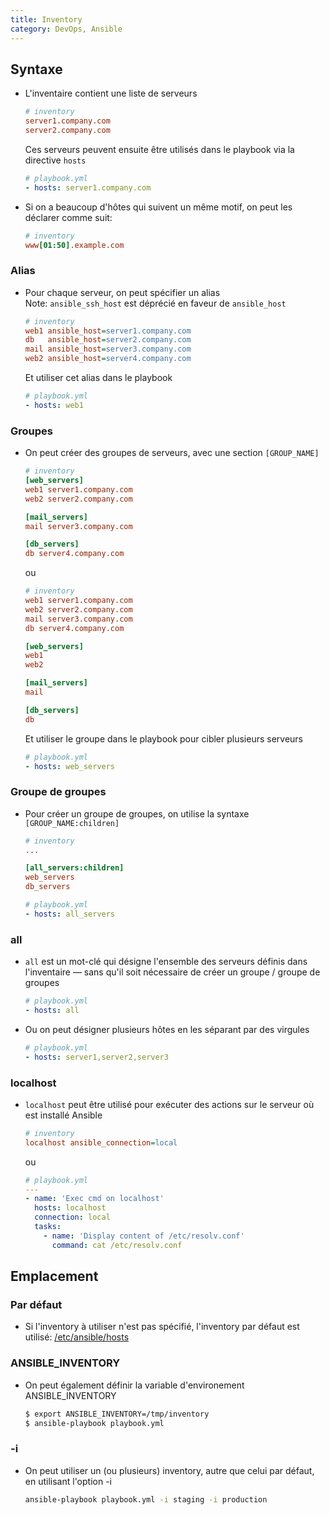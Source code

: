 ```yaml
---
title: Inventory
category: DevOps, Ansible
---
```


## Syntaxe

* L'inventaire contient une liste de serveurs

  ``` ini
  # inventory
  server1.company.com
  server2.company.com
  ```

  Ces serveurs peuvent ensuite être utilisés dans le playbook via la directive `hosts`

  ``` yml
  # playbook.yml
  - hosts: server1.company.com
  ```

* Si on a beaucoup d'hôtes qui suivent un même motif, on peut les déclarer comme suit:

  ``` ini
  # inventory
  www[01:50].example.com
  ```

### Alias

* Pour chaque serveur, on peut spécifier un alias  
  Note: `ansible_ssh_host` est déprécié en faveur de `ansible_host`

  ``` ini
  # inventory
  web1 ansible_host=server1.company.com
  db   ansible_host=server2.company.com
  mail ansible_host=server3.company.com
  web2 ansible_host=server4.company.com
  ```

  Et utiliser cet alias dans le playbook

  ``` yml
  # playbook.yml
  - hosts: web1
  ```

### Groupes

* On peut créer des groupes de serveurs, avec une section `[GROUP_NAME]`

  ``` ini
  # inventory
  [web_servers]
  web1 server1.company.com
  web2 server2.company.com

  [mail_servers]
  mail server3.company.com

  [db_servers]
  db server4.company.com
  ```

  ou

  ``` ini
  # inventory
  web1 server1.company.com
  web2 server2.company.com
  mail server3.company.com
  db server4.company.com

  [web_servers]
  web1
  web2

  [mail_servers]
  mail

  [db_servers]
  db
  ```

  Et utiliser le groupe dans le playbook pour cibler plusieurs serveurs

  ``` yml
  # playbook.yml
  - hosts: web_servers
  ```

### Groupe de groupes

* Pour créer un groupe de groupes, on utilise la syntaxe `[GROUP_NAME:children]`

  ``` ini
  # inventory
  ...

  [all_servers:children]
  web_servers
  db_servers
  ```

  ``` yml
  # playbook.yml
  - hosts: all_servers
  ```

### all

* `all` est un mot-clé qui désigne l'ensemble des serveurs définis dans l'inventaire — sans qu'il soit nécessaire de créer un groupe / groupe de groupes

  ``` yml
  # playbook.yml
  - hosts: all
  ```

* Ou on peut désigner plusieurs hôtes en les séparant par des virgules

  ``` yml
  # playbook.yml
  - hosts: server1,server2,server3
  ```

### localhost

* `localhost` peut être utilisé pour exécuter des actions sur le serveur où est installé Ansible

  ``` ini
  # inventory
  localhost ansible_connection=local
  ```

  ou

  ``` yml
  # playbook.yml
  ---
  - name: 'Exec cmd on localhost'
    hosts: localhost
    connection: local
    tasks:
      - name: 'Display content of /etc/resolv.conf'
        command: cat /etc/resolv.conf
  ```

## Emplacement

### Par défaut

* Si l'inventory à utiliser n'est pas spécifié, l'inventory par défaut est utilisé: <ins>/etc/ansible/hosts</ins>

### ANSIBLE_INVENTORY

* On peut également définir la variable d'environement ANSIBLE_INVENTORY

  ``` bash
  $ export ANSIBLE_INVENTORY=/tmp/inventory
  $ ansible-playbook playbook.yml 
  ```

### -i

* On peut utiliser un (ou plusieurs) inventory, autre que celui par défaut, en utilisant l'option -i

  ``` bash
  ansible-playbook playbook.yml -i staging -i production
  ```
